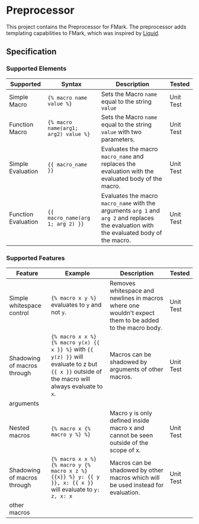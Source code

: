 # Preprocessor

This project contains the Preprocessor for FMark. The preprocessor adds templating
capabilities to FMark, which was inspired by [Liquid](https://shopify.github.io/liquid/).

## Specification

### Supported Elements

| Supported           | Syntax                               | Description                                                                                                                               | Tested    |
|---------------------|--------------------------------------|-------------------------------------------------------------------------------------------------------------------------------------------|-----------|
| Simple Macro        | `{% macro name value %}`             | Sets the Macro `name` equal to the string `value`                                                                                         | Unit Test |
| Function Macro      | `{% macro name(arg1; arg2) value %}` | Sets the Macro `name` equal to the string `value` with two parameters.                                                                    | Unit Test |
| Simple Evaluation   | `{{ macro_name }}`                   | Evaluates the macro `macro_name` and replaces the evaluation with the evaluated body of the macro.                                        | Unit Test |
| Function Evaluation | `{{ macro_name(arg 1; arg 2) }}`     | Evaluates the macro `macro_name` with the arguments `arg 1` and `arg 2` and replaces the evaluation with the evaluated body of the macro. | Unit Test |

### Supported Features

| Feature                     | Example                                                                                                                                         | Description                                                                                             | Tested    |
|-----------------------------|-------------------------------------------------------------------------------------------------------------------------------------------------|---------------------------------------------------------------------------------------------------------|-----------|
| Simple whitespace control   | `{% macro x y %}` evaluates to `y` and not ` y `.                                                                                               | Removes whitespace and newlines in macros where one wouldn't expect them to be added to the macro body. | Unit Test |
| Shadowing of macros through | `{% macro x x %} {% macro y(x) {{ x }} %}` with `{{ y(z) }}` will evaluate to z but `{{ x }}` outside of the macro will always evaluate to `x`. | Macros can be shadowed by arguments of other macros.                                                    | Unit Test |
| arguments                   |                                                                                                                                                 |                                                                                                         |           |
| Nested macros               | `{% macro x {% macro y %} %}`                                                                                                                   | Macro y is only defined inside macro x and cannot be seen outside of the scope of x.                    | Unit Test |
| Shadowing of macros through | `{% macro x x %} {% macro y {% macro x z %} {{x}} %} y: {{ y }}, x: {{ x }}` will evaluate to `y: z, x: x`                                      | Macros can be shadowed by other macros which will be used instead for evaluation.                       | Unit Test |
| other macros                |                                                                                                                                                 |                                                                                                         |           |
